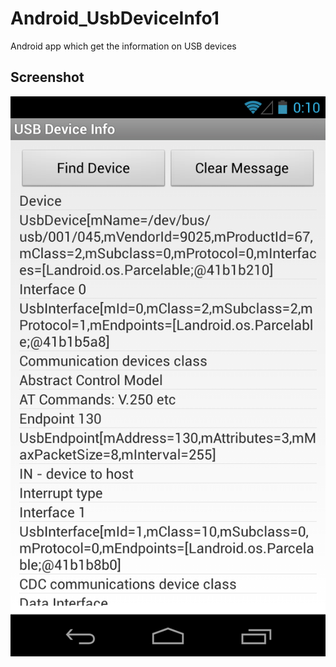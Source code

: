 Android_UsbDeviceInfo1
======================

Android app which get the information on USB devices

## Screenshot
![screenshot](https://raw.githubusercontent.com/ohwada/Android_UsbDeviceInfo1/master/usb_serial_arduino.png)
